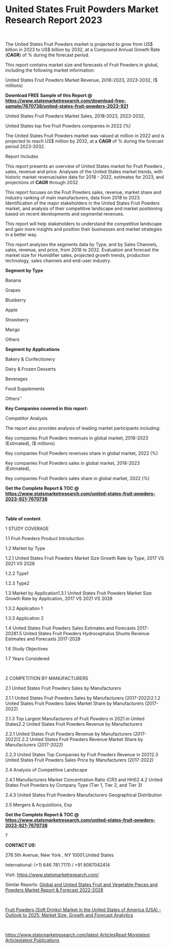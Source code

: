 <h1>United States Fruit Powders Market Research Report 2023</h1><br/><p>The United States Fruit Powders market is projected to grow from US$ billion in 2023 to US$ billion by 2032, at a Compound Annual Growth Rate (<strong>CAGR</strong>) of % during the forecast period.</p>
 
 
 
 <p>This report contains market size and forecasts of Fruit Powders in global, including the following market information:</p>
 
 
 
 <p>United States Fruit Powders Market Revenue, 2018-2023, 2023-2032, ($ millions)</p>
 
 
 
 <p><strong>Download FREE Sample of this Report @ <a href="https://www.statsmarketresearch.com/download-free-sample/7670738/united-states-fruit-powders-2023-921">https://www.statsmarketresearch.com/download-free-sample/7670738/united-states-fruit-powders-2023-921</a></strong></p>
 
 
 
 <p>United States Fruit Powders Market Sales, 2018-2023, 2023-2032,</p>
 
 
 
 <p>United States top five Fruit Powders companies in 2022 (%)</p>
 
 
 
 <p>The United States Fruit Powders market was valued at million in 2022 and is projected to reach US$ million by 2032, at a <strong>CAGR</strong> of % during the forecast period 2023-2032.</p>
 
 
 
 <p>Report Includes</p>
 
 
 
 <p>This report presents an overview of United States market for Fruit Powders , sales, revenue and price. Analyses of the United States market trends, with historic market revenue/sales data for 2018 - 2022, estimates for 2023, and projections of <strong>CAGR</strong> through 2032.</p>
 
 
 
 <p>This report focuses on the Fruit Powders sales, revenue, market share and industry ranking of main manufacturers, data from 2018 to 2023. Identification of the major stakeholders in the United States Fruit Powders market, and analysis of their competitive landscape and market positioning based on recent developments and segmental revenues.</p>
 
 
 
 <p>This report will help stakeholders to understand the competitive landscape and gain more insights and position their businesses and market strategies in a better way.</p>
 
 
 
 <p>This report analyzes the segments data by Type, and by Sales Channels, sales, revenue, and price, from 2018 to 2032. Evaluation and forecast the market size for Humidifier sales, projected growth trends, production technology, sales channels and end-user industry.</p>
 
 
 
 <p><strong>Segment by Type</strong></p>
 
 
 
 <p>Banana</p>
 
 
 
 <p>Grapes</p>
 
 
 
 <p>Blueberry</p>
 
 
 
 <p>Apple</p>
 
 
 
 <p>Strawberry</p>
 
 
 
 <p>Mango</p>
 
 
 
 <p>Others</p>
 
 
 
 <p><strong>Segment <strong><strong>by Applications</strong></strong></strong></p>
 
 
 
 <p>Bakery & Confectionery</p>
 
 
 
 <p>Dairy & Frozen Desserts</p>
 
 
 
 <p>Beverages</p>
 
 
 
 <p>Food Supplements</p>
 
 
 
 <p>Others&#39;&#39;</p>
 
 
 
 <p><strong>Key Companies covered in this report:</strong></p>
 
 
 
 <p>Competitor Analysis</p>
 
 
 
 <p>The report also provides analysis of leading market participants including:</p>
 
 
 
 <p>Key companies Fruit Powders revenues in global market, 2018-2023 (Estimated), ($ millions)</p>
 
 
 
 <p>Key companies Fruit Powders revenues share in global market, 2022 (%)</p>
 
 
 
 <p>Key companies Fruit Powders sales in global market, 2018-2023 (Estimated),</p>
 
 
 
 <p>Key companies Fruit Powders sales share in global market, 2022 (%)</p>
 
 
 
 <div><b>Get the Complete Report & TOC @ <a href="https://www.statsmarketresearch.com/united-states-fruit-powders-2023-921-7670738">https://www.statsmarketresearch.com/united-states-fruit-powders-2023-921-7670738</a></b></div>
 
 
 
 <p><br />
 
 <b>Table of content</b></p>
 
 
 
 <p>1 STUDY COVERAGE<br />
 
 1.1 Fruit Powders Product Introduction<br />
 
 1.2 Market by Type<br />
 
 1.2.1 United States Fruit Powders Market Size Growth Rate by Type, 2017 VS 2021 VS 2028<br />
 
 1.2.2 Type1<br />
 
 1.2.3 Type2<br />
 
 1.3 Market by Application1.3.1 United States Fruit Powders Market Size Growth Rate by Application, 2017 VS 2021 VS 2028<br />
 
 1.3.2 Application 1<br />
 
 1.3.3 Application 2<br />
 
 1.4 United States Fruit Powders Sales Estimates and Forecasts 2017-20281.5 United States Fruit Powders Hydrocephalus Shunts Revenue Estimates and Forecasts 2017-2028<br />
 
 1.6 Study Objectives<br />
 
 1.7 Years Considered<br />
 
 <br />
 
 2 COMPETITION BY MANUFACTURERS<br />
 
 2.1 United States Fruit Powders Sales by Manufacturers<br />
 
 2.1.1 United States Fruit Powders Sales by Manufacturers (2017-2022)2.1.2 United States Fruit Powders Sales Market Share by Manufacturers (2017-2022)<br />
 
 2.1.3 Top Largest Manufacturers of Fruit Powders in 2021 in United States2.2 United States Fruit Powders Revenue by Manufacturers<br />
 
 2.2.1 United States Fruit Powders Revenue by Manufacturers (2017-2022)2.2.2 United States Fruit Powders Revenue Market Share by Manufacturers (2017-2022)<br />
 
 2.2.3 United States Top Companies by Fruit Powders Revenue in 20212.3 United States Fruit Powders Sales Price by Manufacturers (2017-2022)<br />
 
 2.4 Analysis of Competitive Landscape<br />
 
 2.4.1 Manufacturers Market Concentration Ratio (CR3 and HHI)2.4.2 United States Fruit Powders by Company Type (Tier 1, Tier 2, and Tier 3)<br />
 
 2.4.3 United States Fruit Powders Manufacturers Geographical Distribution<br />
 
 2.5 Mergers & Acquisitions, Exp</p>
 
 
 
 <div><b>Get the Complete Report & TOC @ <a href="https://www.statsmarketresearch.com/united-states-fruit-powders-2023-921-7670738">https://www.statsmarketresearch.com/united-states-fruit-powders-2023-921-7670738</a></b></div>
 
 
 
 <p>? </p>
 
 
 
 <p><b>CONTACT US:</b><br />
 
 276 5th Avenue, New York , NY 10001,United States<br />
 
 International: (+1) 646 781 7170 / +91 8087042414<br />
 
 Visit: <a href="https://www.statsmarketresearch.com/">https://www.statsmarketresearch.com/</a><br />
 
 Similar Reports: <a href="https://www.statsmarketresearch.com/united-states-fruit-powders-2023-921-7670738">Global and United States Fruit and Vegetable Pieces and Powders Market Report & Forecast 2022-2028</a><br />
 
 <br />
 
 <a href="https://www.statsmarketresearch.com/united-states-fruit-powders-2023-921-7670738">Fruit Powders (Soft Drinks) Market in the United States of America (USA) - Outlook to 2025; Market Size, Growth and Forecast Analytics</a><br />
 
 <br />
 
 <a href="https://gyeongbokgung.com">https://www.statsmarketresearch.com/</a><a href="https://hallyeomaritime.com">latest Articles</a><a href="https://jingwansa.com">Read More</a><a href="https://nguoiviet.jp/">latest Articles</a><a href="https://www.intelmarketresearch.com/">latest Publications</a></p>